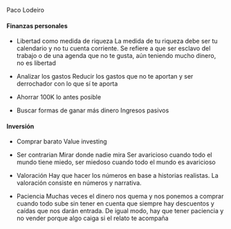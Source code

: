 
Paco Lodeiro

#### Finanzas personales

- Libertad como medida de riqueza
La medida de tu riqueza debe ser tu calendario y no tu cuenta corriente. Se refiere a que ser esclavo del trabajo o de una agenda que no te gusta, aún teniendo mucho dinero, no es libertad

- Analizar los gastos
Reducir los gastos que no te aportan y ser derrochador con lo que sí te aporta

- Ahorrar 100K lo antes posible

- Buscar formas de ganar más dinero
Ingresos pasivos

#### Inversión
- Comprar barato
Value investing

- Ser contrarian
Mirar donde nadie mira
Ser avaricioso cuando todo el mundo tiene miedo, ser miedoso cuando todo el mundo es avaricioso

- Valoración
Hay que hacer los números en base a historias realistas. La valoración consiste en números y narrativa.

- Paciencia
Muchas veces el dinero nos quema y nos ponemos a comprar cuando todo sube sin tener en cuenta que siempre hay descuentos y caídas que nos darán entrada.
De igual modo, hay que tener paciencia y no vender porque algo caiga si el relato te acompaña

